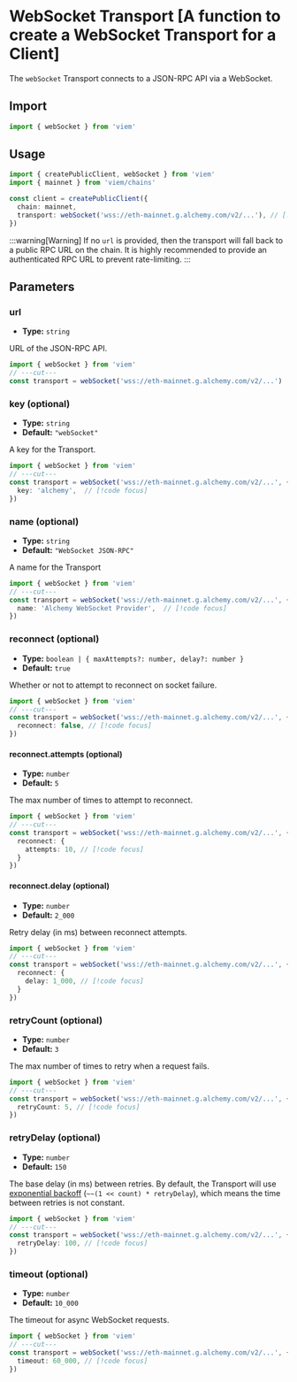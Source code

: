 # WebSocket Transport [A function to create a WebSocket Transport for a Client]

The `webSocket` Transport connects to a JSON-RPC API via a WebSocket.

## Import

```ts twoslash
import { webSocket } from 'viem'
```

## Usage

```ts twoslash {4}
import { createPublicClient, webSocket } from 'viem'
import { mainnet } from 'viem/chains'

const client = createPublicClient({
  chain: mainnet, 
  transport: webSocket('wss://eth-mainnet.g.alchemy.com/v2/...'), // [!code focus]
})
```

:::warning[Warning]
If no `url` is provided, then the transport will fall back to a public RPC URL on the chain. It is highly recommended to provide an authenticated RPC URL to prevent rate-limiting.
:::

## Parameters

### url

- **Type:** `string`

URL of the JSON-RPC API.

```ts twoslash
import { webSocket } from 'viem'
// ---cut---
const transport = webSocket('wss://eth-mainnet.g.alchemy.com/v2/...')
```

### key (optional)

- **Type:** `string`
- **Default:** `"webSocket"`

A key for the Transport.

```ts twoslash
import { webSocket } from 'viem'
// ---cut---
const transport = webSocket('wss://eth-mainnet.g.alchemy.com/v2/...', { 
  key: 'alchemy',  // [!code focus]
})
```

### name (optional)

- **Type:** `string`
- **Default:** `"WebSocket JSON-RPC"`

A name for the Transport

```ts twoslash
import { webSocket } from 'viem'
// ---cut---
const transport = webSocket('wss://eth-mainnet.g.alchemy.com/v2/...', { 
  name: 'Alchemy WebSocket Provider',  // [!code focus]
})
```

### reconnect (optional)

- **Type:** `boolean | { maxAttempts?: number, delay?: number }`
- **Default:** `true`

Whether or not to attempt to reconnect on socket failure.

```ts twoslash
import { webSocket } from 'viem'
// ---cut---
const transport = webSocket('wss://eth-mainnet.g.alchemy.com/v2/...', {
  reconnect: false, // [!code focus]
})
```

#### reconnect.attempts (optional)

- **Type:** `number`
- **Default:** `5`

The max number of times to attempt to reconnect.

```ts twoslash
import { webSocket } from 'viem'
// ---cut---
const transport = webSocket('wss://eth-mainnet.g.alchemy.com/v2/...', {
  reconnect: {
    attempts: 10, // [!code focus]
  }
})
```

#### reconnect.delay (optional)

- **Type:** `number`
- **Default:** `2_000`

Retry delay (in ms) between reconnect attempts.

```ts twoslash
import { webSocket } from 'viem'
// ---cut---
const transport = webSocket('wss://eth-mainnet.g.alchemy.com/v2/...', {
  reconnect: {
    delay: 1_000, // [!code focus]
  }
})
```

### retryCount (optional)

- **Type:** `number`
- **Default:** `3`

The max number of times to retry when a request fails.

```ts twoslash
import { webSocket } from 'viem'
// ---cut---
const transport = webSocket('wss://eth-mainnet.g.alchemy.com/v2/...', {
  retryCount: 5, // [!code focus]
})
```

### retryDelay (optional)

- **Type:** `number`
- **Default:** `150`

The base delay (in ms) between retries. By default, the Transport will use [exponential backoff](https://en.wikipedia.org/wiki/Exponential_backoff) (`~~(1 << count) * retryDelay`), which means the time between retries is not constant.

```ts twoslash
import { webSocket } from 'viem'
// ---cut---
const transport = webSocket('wss://eth-mainnet.g.alchemy.com/v2/...', {
  retryDelay: 100, // [!code focus]
})
```

### timeout (optional)

- **Type:** `number`
- **Default:** `10_000`

The timeout for async WebSocket requests.

```ts twoslash
import { webSocket } from 'viem'
// ---cut---
const transport = webSocket('wss://eth-mainnet.g.alchemy.com/v2/...', {
  timeout: 60_000, // [!code focus]
})
```
